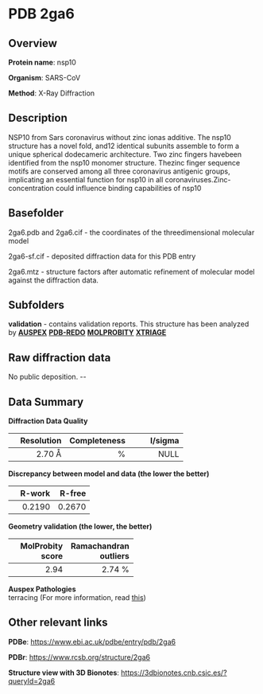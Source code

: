 # PDB 2ga6

## Overview

**Protein name**: nsp10

**Organism**: SARS-CoV

**Method**: X-Ray Diffraction

## Description

NSP10 from Sars coronavirus without zinc ionas additive. The nsp10 structure has a novel fold, and12 identical subunits assemble to form a unique spherical dodecameric architecture. Two zinc fingers havebeen identified from the nsp10 monomer structure. Thezinc finger sequence motifs are conserved among all three coronavirus antigenic groups, implicating an essential function for nsp10 in all coronaviruses.Zinc-concentration could influence binding capabilities of nsp10

## Basefolder

2ga6.pdb and 2ga6.cif - the coordinates of the threedimensional molecular model

2ga6-sf.cif - deposited diffraction data for this PDB entry

2ga6.mtz - structure factors after automatic refinement of molecular model against the diffraction data.

## Subfolders





**validation** - contains validation reports. This structure has been analyzed by [**AUSPEX**](https://github.com/thorn-lab/coronavirus_structural_task_force/tree/master/pdb/nsp10/SARS-CoV/2ga6/validation/auspex) [**PDB-REDO**](https://github.com/thorn-lab/coronavirus_structural_task_force/tree/master/pdb/nsp10/SARS-CoV/2ga6/validation/pdb-redo) [**MOLPROBITY**](https://github.com/thorn-lab/coronavirus_structural_task_force/tree/master/pdb/nsp10/SARS-CoV/2ga6/validation/molprobity) [**XTRIAGE**](https://github.com/thorn-lab/coronavirus_structural_task_force/blob/master/pdb/nsp10/SARS-CoV/2ga6/validation/Xtriage_output.log)  



## Raw diffraction data

No public deposition. --<br> 

## Data Summary
**Diffraction Data Quality**

|   | Resolution | Completeness| I/sigma |
|---|-------------:|----------------:|--------------:|
|   |2.70 Å|      %|<img width=50/>NULL |

**Discrepancy between model and data (the lower the better)**

|   | **R-work**| **R-free**   
|---|-------------:|----------------:|           
||  0.2190|  0.2670|

**Geometry validation (the lower, the better)**

|   |**MolProbity<br>score**| **Ramachandran<br>outliers** 
|---|-------------:|----------------:|
||  2.94|  2.74 %|

**Auspex Pathologies**<br> terracing (For more information, read [this](https://github.com/thorn-lab/coronavirus_structural_task_force/blob/master/pdb/nsp10/SARS-CoV/2ga6/validation/auspex/2ga6_auspex_comments.txt))

 



## Other relevant links 
**PDBe**:  https://www.ebi.ac.uk/pdbe/entry/pdb/2ga6
 
**PDBr**: https://www.rcsb.org/structure/2ga6 

**Structure view with 3D Bionotes**: https://3dbionotes.cnb.csic.es/?queryId=2ga6

